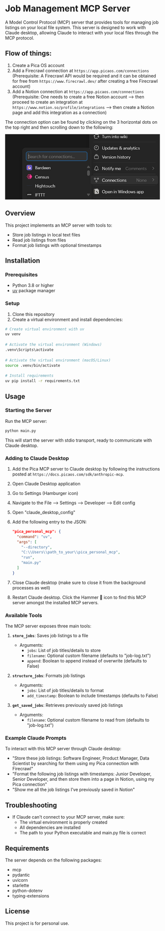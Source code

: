 # Job Management MCP Server

A Model Control Protocol (MCP) server that provides tools for managing job listings on your local file system. This server is designed to work with Claude desktop, allowing Claude to interact with your local files through the MCP protocol.

## Flow of things:
1. Create a Pica OS account
2. Add a Firecrawl connection at `https://app.picaos.com/connections` (Prerequisite: A Firecrawl API would be required and it can be obtained for free from `https://www.firecrawl.dev/` after creating a free Firecrawl account)
3. Add a Notion connection at `https://app.picaos.com/connections` (Prerequisite: One needs to create a free Notion account --> then proceed to create an integration at `https://www.notion.so/profile/integrations` --> then create a Notion page and add this integration as a connection)

The connection option can be found by clicking on the 3 horizontal dots on the top right and then scrolling down to the following:

![Notion page connection](Notion_connection_option.png "Notion page connection")

## Overview

This project implements an MCP server with tools to:

- Store job listings in local text files
- Read job listings from files
- Format job listings with optional timestamps

## Installation

### Prerequisites

- Python 3.8 or higher
- [uv](https://github.com/astral-sh/uv) package manager

### Setup

1. Clone this repository
2. Create a virtual environment and install dependencies:

```bash
# Create virtual environment with uv
uv venv

# Activate the virtual environment (Windows)
.venv\Scripts\activate

# Activate the virtual environment (macOS/Linux)
source .venv/bin/activate

# Install requirements
uv pip install -r requirements.txt
```

## Usage

### Starting the Server

Run the MCP server:

```bash
python main.py
```

This will start the server with stdio transport, ready to communicate with Claude desktop.

### Adding to Claude Desktop

1. Add the Pica MCP server to Claude desktop by following the instructions posted at `https://docs.picaos.com/sdk/anthropic-mcp`.

1. Open Claude Desktop application
2. Go to Settings (Hamburger icon)
3. Navigate to the File --> Settings --> Developer --> Edit config
4. Open "claude_desktop_config"
5. Add the following entry to the JSON:
    ```JSON
    "pica_personal_mcp": {
      "command": "uv",
      "args": [
        "--directory",
        "C:\\Users\\path_to_your\\pica_personal_mcp",
        "run",
        "main.py"
      ]
    }
    ```
6. Close Claude desktop (make sure to close it from the background processes as well)
7. Restart Claude desktop. Click the Hammer 🔨 icon to find this MCP server amongst the installed MCP servers.

### Available Tools

The MCP server exposes three main tools:

1. **`store_jobs`**: Saves job listings to a file
   - Arguments:
     - `jobs`: List of job titles/details to store
     - `filename`: Optional custom filename (defaults to "job-log.txt")
     - `append`: Boolean to append instead of overwrite (defaults to False)

2. **`structure_jobs`**: Formats job listings
   - Arguments:
     - `jobs`: List of job titles/details to format
     - `add_timestamp`: Boolean to include timestamps (defaults to False)

3. **`get_saved_jobs`**: Retrieves previously saved job listings
   - Arguments:
     - `filename`: Optional custom filename to read from (defaults to "job-log.txt")

### Example Claude Prompts

To interact with this MCP server through Claude desktop:

- "Store these job listings: Software Engineer, Product Manager, Data Scientist by searching for them using my Pica connection with Firecrawl"
- "Format the following job listings with timestamps: Junior Developer, Senior Developer, and then store them into a page in Notion, using my Pica connection"
- "Show me all the job listings I've previously saved in Notion"

## Troubleshooting

- If Claude can't connect to your MCP server, make sure:
  - The virtual environment is properly created
  - All dependencies are installed
  - The path to your Python executable and main.py file is correct


## Requirements

The server depends on the following packages:

- mcp
- pydantic
- uvicorn
- starlette
- python-dotenv
- typing-extensions

## License

This project is for personal use.
